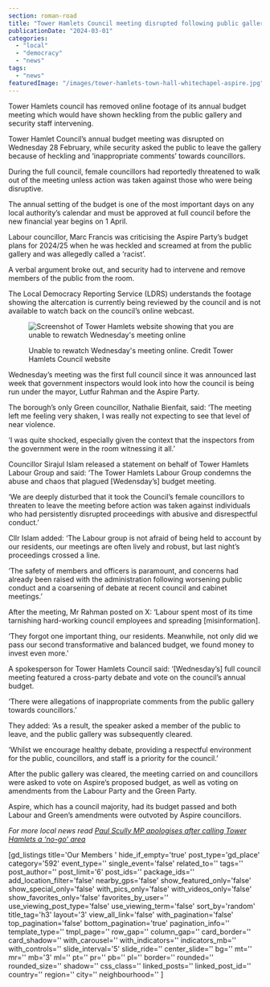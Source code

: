 ```yaml
---
section: roman-road
title: "Tower Hamlets Council meeting disrupted following public gallery heckling"
publicationDate: "2024-03-01"
categories: 
  - "local"
  - "democracy"
  - "news"
tags: 
  - "news"
featuredImage: "/images/tower-hamlets-town-hall-whitechapel-aspire.jpg"
---
```


Tower Hamlets council has removed online footage of its annual budget meeting which would have shown heckling from the public gallery and security staff intervening.

Tower Hamlet Council’s annual budget meeting was disrupted on Wednesday 28 February, while security asked the public to leave the gallery because of heckling and ‘inappropriate comments’ towards councillors.

During the full council, female councillors had reportedly threatened to walk out of the meeting unless action was taken against those who were being disruptive.

The annual setting of the budget is one of the most important days on any local authority’s calendar and must be approved at full council before the new financial year begins on 1 April.

Labour councillor, Marc Francis was criticising the Aspire Party’s budget plans for 2024/25 when he was heckled and screamed at from the public gallery and was allegedly called a ‘racist’.

A verbal argument broke out, and security had to intervene and remove members of the public from the room.

The Local Democracy Reporting Service (LDRS) understands the footage showing the altercation is currently being reviewed by the council and is not available to watch back on the council’s online webcast.

<figure>

![Screenshot of Tower Hamlets website showing that you are unable to rewatch Wednesday's meeting online](images/Council-meeting-online-1024x449.jpg)

<figcaption>

Unable to rewatch Wednesday's meeting online. Credit Tower Hamlets Council website

</figcaption>

</figure>

Wednesday’s meeting was the first full council since it was announced last week that government inspectors would look into how the council is being run under the mayor, Lutfur Rahman and the Aspire Party.

The borough’s only Green councillor, Nathalie Bienfait, said: ‘The meeting left me feeling very shaken, I was really not expecting to see that level of near violence.

‘I was quite shocked, especially given the context that the inspectors from the government were in the room witnessing it all.’

Councillor Sirajul Islam released a statement on behalf of Tower Hamlets Labour Group and said: ‘The Tower Hamlets Labour Group condemns the abuse and chaos that plagued \[Wedensday’s\] budget meeting.

‘We are deeply disturbed that it took the Council’s female councillors to threaten to leave the meeting before action was taken against individuals who had persistently disrupted proceedings with abusive and disrespectful conduct.’

Cllr Islam added: ‘The Labour group is not afraid of being held to account by our residents, our meetings are often lively and robust, but last night’s proceedings crossed a line.

‘The safety of members and officers is paramount, and concerns had already been raised with the administration following worsening public conduct and a coarsening of debate at recent council and cabinet meetings.’

After the meeting, Mr Rahman posted on X: ‘Labour spent most of its time tarnishing hard-working council employees and spreading \[misinformation\].

‘They forgot one important thing, our residents. Meanwhile, not only did we pass our second transformative and balanced budget, we found money to invest even more.’

A spokesperson for Tower Hamlets Council said: ‘\[Wednesday’s\] full council meeting featured a cross-party debate and vote on the council’s annual budget.

‘There were allegations of inappropriate comments from the public gallery towards councillors.’

They added: ‘As a result, the speaker asked a member of the public to leave, and the public gallery was subsequently cleared.

‘Whilst we encourage healthy debate, providing a respectful environment for the public, councillors, and staff is a priority for the council.’

After the public gallery was cleared, the meeting carried on and councillors were asked to vote on Aspire’s proposed budget, as well as voting on amendments from the Labour Party and the Green Party.

Aspire, which has a council majority, had its budget passed and both Labour and Green’s amendments were outvoted by Aspire councillors.

_For more local news read_ [_Paul Scully MP apologises after calling Tower Hamlets a ‘no-go’ area_](https://romanroadlondon.com/paul-scully-apology-no-go-areas-tower-hamlets-islamophobia/)

\[gd\_listings title='Our Members ' hide\_if\_empty='true' post\_type='gd\_place' category='592' event\_type='' single\_event='false' related\_to='' tags='' post\_author='' post\_limit='6' post\_ids='' package\_ids='' add\_location\_filter='false' nearby\_gps='false' show\_featured\_only='false' show\_special\_only='false' with\_pics\_only='false' with\_videos\_only='false' show\_favorites\_only='false' favorites\_by\_user='' use\_viewing\_post\_type='false' use\_viewing\_term='false' sort\_by='random' title\_tag='h3' layout='3' view\_all\_link='false' with\_pagination='false' top\_pagination='false' bottom\_pagination='true' pagination\_info='' template\_type='' tmpl\_page='' row\_gap='' column\_gap='' card\_border='' card\_shadow='' with\_carousel='' with\_indicators='' indicators\_mb='' with\_controls='' slide\_interval='5' slide\_ride='' center\_slide='' bg='' mt='' mr='' mb='3' ml='' pt='' pr='' pb='' pl='' border='' rounded='' rounded\_size='' shadow='' css\_class='' linked\_posts='' linked\_post\_id='' country='' region='' city='' neighbourhood='' \]
